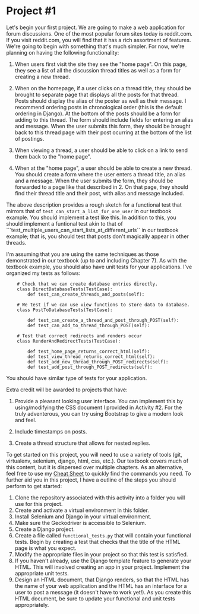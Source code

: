 # Project #1

Let's begin your first project. We are going to make a web application
for forum discussions. One of the most popular forum sites today
is reddit.com. If you visit reddit.com, you will find that
it has a rich assortment of features. We're going to begin with something
that's much simpler. For now, we're planning on having the following
functionality:

1. When users first visit the site they see the "home page".
On this page, they see a list of all the discussion thread titles
as well as a form for creating a new thread.

2. When on the homepage, if a user clicks on a thread title, they should be brought to 
separate page that displays all the posts for that thread. Posts should display
the alias of the poster as well as their message. I recommend ordering posts in
chronological order (this is the default ordering in Django). At the bottom of the posts
should be a form for adding to this thread. The form should include fields for
entering an alias and message. When the user submits this form, they should be brought
back to this thread page with their post ocurring at the bottom of the list of postings.

3. When viewing a thread, a user should be able to click on a link to send them back
to the "home page".

4. When at the "home page", a user should be able to create a new thread. You should
create a form where the user enters a thread title, an alias and a message. When the user
submits the form, they should be forwarded to a page like that described in 2. On that
page, they should find their thread title and their post, with alias and message included.

The above description provides a rough sketch for a functional test that mirrors
that of ```test_can_start_a_list_for_one_user``` in our textbook example. You should
implement a test like this. In addition to this, you should implement a funtional test
akin to that of ```test_multiple_users_can_start_lists_at_different_urls`` in our textbook
example; that is, you should test that posts don't magically appear in other threads.

I'm assuming that you are using the same techniques as those demonstrated in our textbook
(up to and including Chapter 7).
As with the textbook example, you should also have unit tests for your applications. 
I've organized my tests as follows:

```
	# Check that we can create database entries directly.
	class DirectDatabaseTests(TestCase):        
		def test_can_create_threads_and_posts(self):

	# We test if we can use view functions to store data to database.
	class PostToDatabaseTests(TestCase):

		def test_can_create_a_thread_and_post_through_POST(self):
		def test_can_add_to_thread_through_POST(self):

	# Test that correct redirects and renders occur
	class RenderAndRedirectTests(TestCase):
	   
		def test_home_page_returns_correct_html(self):      
		def test_view_thread_returns_correct_html(self):      
		def test_add_new_thread_through_POST_redirects(self):      
		def test_add_post_through_POST_redirects(self):      
```
You should have similar type of tests for your application.

Extra credit will be awarded to projects that have:

1. Provide a pleasant looking user interface. You can implement this by using/modifying
the CSS document I provided in Activity #2. For the truly adventerous,
you can try using Bootstrap to give a modern look and feel.

2. Include timestamps on posts.

3. Create a thread structure that allows for nested replies.

To get started on this project, you will need to use a variety of tools
(git, virtualenv, selenium, django, html, css, etc.). Our textbook
covers much of this content, but it is dispersed over multiple chapters.
As an alternative, feel free to use my 
[Cheat Sheet](https://github.com/brandonbate/Cheat-Sheet)
to quickly find the commands you need. To further aid you in this
project, I have a outline of the steps you should perform to get
started:

1. Clone the repository associated with this activity
into a folder you will use for this project.
2. Create and activate a virtual environment in this folder.
3. Install Selenium and Django in your virtual environment.
4. Make sure the Geckodriver is accessible to Selenium.
5. Create a Django project.
6. Create a file called ```functional_tests.py``` that will contain your functional tests.
Begin by creating a test that checks that the title of the HTML page is what you
expect.
7. Modify the appropriate files in your project so that this test
is satisfied.
8. If you haven't already, use the Django template feature to generate
your HTML. This will involved creating an app in your project. Implement the appropriate unit tests.
9. Design an HTML document, that Django renders, so that 
the HTML has the name of your web application and the HTML has an interface for a user to post a message (it doesn't have to work yet!).
As you create this HTML document, be sure to update your functional
and unit tests appropriately.

